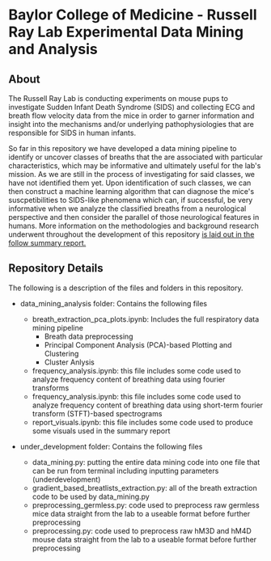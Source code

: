  # Baylor College of Medicine - Russell Ray Lab Experimental Data Mining and Analysis

 ## About

The Russell Ray Lab is conducting experiments on mouse pups to investigate Sudden Infant Death Syndrome (SIDS) and collecting ECG and breath flow velocity data from the mice in order to garner information and insight into the mechanisms and/or underlying pathophysiologies that are responsible for SIDS in human infants.

So far in this repository we have developed a data mining pipeline to identify or uncover classes of breaths that the are associated with particular characteristics, which may be informative and ultimately useful for the lab's mission. As we are still in the process of investigating for said classes, we have not identified them yet. Upon identification of such classes, we can then construct a machine learning algorithm that can diagnose the mice's suscpetibilities to SIDS-like phenomena which can, if successful, be very informative when we analyze the classified breaths from a neurological perspective and then consider the parallel of those neurological features in humans. More information on the methodologies and background research underwent throughout the development of this repository [is laid out in the follow summary report.](https://drive.google.com/file/d/1JE6vpFgYof3KJZhZym1y52igWQB82wtk/view?usp=sharing)

## Repository Details

The following is a description of the files and folders in this repository.

* data_mining_analysis folder: Contains the following files
    - breath_extraction_pca_plots.ipynb: Includes the full respiratory data mining pipeline
        * Breath data preprocessing
        * Principal Component Analysis (PCA)-based Plotting and Clustering
        * Cluster Anlysis
    - frequency_analysis.ipynb: this file includes some code used to analyze frequency content of breathing data using fourier transforms
    - frequency_analysis.ipynb: this file includes some code used to analyze frequency content of breathing data using short-term fourier transform (STFT)-based spectrograms
    - report_visuals.ipynb: this file includes some code used to produce some visuals used in the summary report

* under_development folder: Contains the following files
    - data_mining.py: putting the entire data mining code into one file that can be run from terminal including inputting parameters (underdevelopment)
    - gradient_based_breatlists_extraction.py: all of the breath extraction code to be used by data_mining.py
    - preprocessing_germless.py: code used to preprocess raw germless mice data straight from the lab to a useable format before further preprocessing
    - preprocessing.py: code used to preprocess raw hM3D and hM4D mouse data straight from the lab to a useable format before further preprocessing
